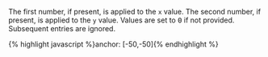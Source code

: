 <p class="b30">
The first number, if present, is applied to the <code>x</code> value.  The second number, if present, is applied to the <code>y</code> value. Values are set to <samp class="number">0</samp> if not provided.  Subsequent entries are ignored.
</p>
{% highlight javascript %}anchor: [-50,-50]{% endhighlight %}